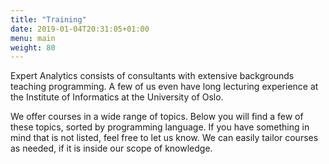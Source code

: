 ```yaml
---
title: "Training"
date: 2019-01-04T20:31:05+01:00
menu: main
weight: 80
---
```


Expert Analytics consists of consultants with extensive backgrounds
teaching programming. A few of us even have long lecturing experience
at the Institute of Informatics at the University of Oslo.

We offer courses in a wide range of topics. Below you will find a few
of these topics, sorted by programming language. If you have something
in mind that is not listed, feel free to let us know. We can easily
tailor courses as needed, if it is inside our scope of knowledge.
